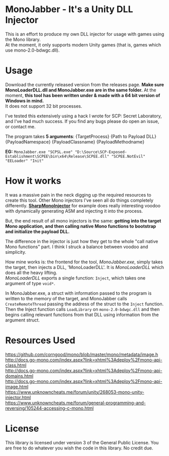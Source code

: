 # MonoJabber - It's a Unity DLL Injector
This is an effort to produce my own DLL injector for usage with games using the Mono library.  
At the moment, it only supports modern Unity games (that is, games which use mono-2.0-bdwgc.dll).  

# Usage
Download the currently released version from the releases page. **Make sure MonoLoaderDLL.dll and MonoJabber.exe are in the same folder.** At the moment, **this tool has been written under & made with a 64 bit version of Windows in mind.**   
It does not support 32 bit processes.  

I've tested this extensively using a hack I wrote for SCP: Secret Laboratory, and I've had much success. If you find any bugs please do open an issue, or contact me.  

The program takes **5 arguments**: {TargetProcess} {Path to Payload DLL} {PayloadNamespace} {PayloadClassname} {PayloadMethodname}  

**EG:** `MonoJabber.exe "SCPSL.exe" "D:\Source\SCP-Exposed-Establishment\SCPEE\bin\x64\Release\SCPEE.dll" "SCPEE.NotEvil" "EELoader" "Init"`

# How it works
It was a massive pain in the neck digging up the required resources to create this tool.
Other Mono injectors I've seen all do things completely differently. [**SharpMonoInjector**](https://github.com/warbler/SharpMonoInjector#sharpmonoinjector) for example does really interesting voodoo with dynamically generating ASM and injecting it into the process.  

But, the end result of all mono injectors is the same: **getting into the target Mono application, and then calling native Mono functions to bootstrap and initialize the payload DLL.**  

The difference in the injector is just how they get to the whole "call native Mono functions" part. I think I struck a balance between voodoo and simplicity.  

How mine works is: the frontend for the tool, *MonoJabber.exe*, simply takes the target, then injects a DLL, 'MonoLoaderDLL'. It is *MonoLoaderDLL* which does all the heavy lifting.  
*MonoLoaderDLL* exports a single function: `Inject`, which takes one argument of type `void*`. 
 
In MonoJabber.exe, a struct with information passed to the program is written to the memory of the target, and MonoJabber calls `CreateRemoteThread` passing the address of the struct to the `Inject` function. Then the Inject function calls `LoadLibrary` on `mono-2.0-bdwgc.dll` and then begins calling relevant functions from that DLL using information from the argument struct.

# Resources Used
https://github.com/corngood/mono/blob/master/mono/metadata/image.h  
http://docs.go-mono.com/index.aspx?link=xhtml%3Adeploy%2Fmono-api-class.html  
http://docs.go-mono.com/index.aspx?link=xhtml%3Adeploy%2Fmono-api-domains.html  
http://docs.go-mono.com/index.aspx?link=xhtml%3Adeploy%2Fmono-api-image.html  
https://www.unknowncheats.me/forum/unity/268053-mono-unity-injector.html  
https://www.unknowncheats.me/forum/general-programming-and-reversing/105244-accessing-c-mono.html  

# License  
This library is licensed under version 3 of the General Public License. You are free to do whatever you wish the code in this library. No credit due.
